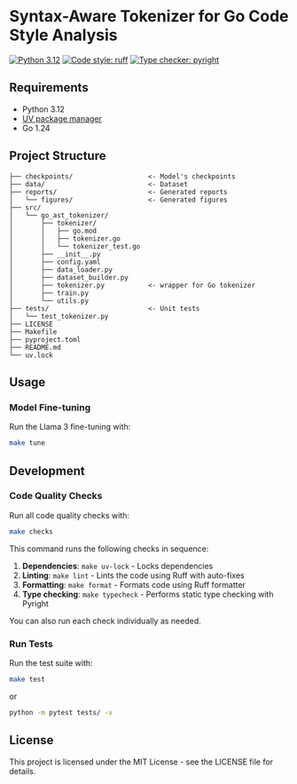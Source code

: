 # Syntax-Aware Tokenizer for Go Code Style Analysis

[![Python 3.12](https://img.shields.io/badge/python-3.12-blue.svg)](https://www.python.org/downloads/release/python-3120/)
[![Code style: ruff](https://img.shields.io/badge/code%20style-ruff-000000.svg)](https://github.com/astral-sh/ruff)
[![Type checker: pyright](https://img.shields.io/badge/type%20checker-pyright-3775A9.svg)](https://github.com/microsoft/pyright)

## Requirements

- Python 3.12
- [UV package manager](https://docs.astral.sh/uv/getting-started/installation/)
- Go 1.24

## Project Structure

```
├── checkpoints/                   <- Model's checkpoints
├── data/                          <- Dataset
├── reports/                       <- Generated reports
│   └── figures/                   <- Generated figures
├── src/
│   └── go_ast_tokenizer/
│       ├── tokenizer/
│       │   ├── go.mod
│       │   ├── tokenizer.go
│       │   └── tokenizer_test.go
│       ├── __init__.py
│       ├── config.yaml
│       ├── data_loader.py
│       ├── dataset_builder.py
│       ├── tokenizer.py           <- wrapper for Go tokenizer
│       ├── train.py
│       └── utils.py
├── tests/                         <- Unit tests
│   └── test_tokenizer.py
├── LICENSE
├── Makefile
├── pyproject.toml
├── README.md
└── uv.lock
```

## Usage

### Model Fine-tuning

Run the Llama 3 fine-tuning with:

```bash
make tune
```

## Development

### Code Quality Checks

Run all code quality checks with:

```bash
make checks
```

This command runs the following checks in sequence:

1. **Dependencies**: `make uv-lock` - Locks dependencies
2. **Linting**: `make lint` - Lints the code using Ruff with auto-fixes 
3. **Formatting**: `make format` - Formats code using Ruff formatter
4. **Type checking**: `make typecheck` - Performs static type checking with Pyright

You can also run each check individually as needed.

### Run Tests

Run the test suite with:

```bash
make test
```
or
```bash
python -m pytest tests/ -v
```

## License

This project is licensed under the MIT License - see the LICENSE file for details.

